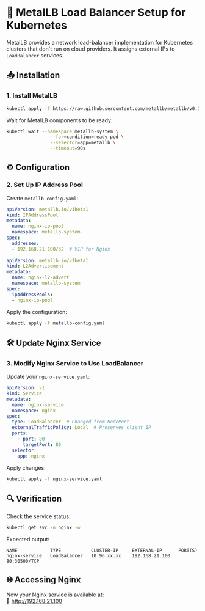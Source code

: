 # 🚀 MetalLB Load Balancer Setup for Kubernetes

MetalLB provides a network load-balancer implementation for Kubernetes clusters that don't run on cloud providers. It assigns external IPs to `LoadBalancer` services.

## 📥 Installation

### 1. Install MetalLB
```bash
kubectl apply -f https://raw.githubusercontent.com/metallb/metallb/v0.13.10/config/manifests/metallb-native.yaml
```

Wait for MetalLB components to be ready:
```bash
kubectl wait --namespace metallb-system \
                --for=condition=ready pod \
                --selector=app=metallb \
                --timeout=90s
```

## ⚙️ Configuration

### 2. Set Up IP Address Pool
Create `metallb-config.yaml`:

```yaml
apiVersion: metallb.io/v1beta1
kind: IPAddressPool
metadata:
  name: nginx-ip-pool
  namespace: metallb-system
spec:
  addresses:
  - 192.168.21.100/32  # VIP for Nginx
---
apiVersion: metallb.io/v1beta1
kind: L2Advertisement
metadata:
  name: nginx-l2-advert
  namespace: metallb-system
spec:
  ipAddressPools:
  - nginx-ip-pool
```

Apply the configuration:
```bash
kubectl apply -f metallb-config.yaml
```

## 🛠 Update Nginx Service

### 3. Modify Nginx Service to Use LoadBalancer
Update your `nginx-service.yaml`:

```yaml
apiVersion: v1
kind: Service
metadata:
  name: nginx-service
  namespace: nginx
spec:
  type: LoadBalancer  # Changed from NodePort
  externalTrafficPolicy: Local  # Preserves client IP
  ports:
    - port: 80
      targetPort: 80
  selector:
    app: nginx
```

Apply changes:
```bash
kubectl apply -f nginx-service.yaml
```

## 🔍 Verification

Check the service status:
```bash
kubectl get svc -n nginx -w
```

Expected output:
```
NAME            TYPE           CLUSTER-IP     EXTERNAL-IP      PORT(S)
nginx-service   LoadBalancer   10.96.xx.xx    192.168.21.100   80:30500/TCP
```

## 🌐 Accessing Nginx
Now your Nginx service is available at:  
🔗 http://192.168.21.100

